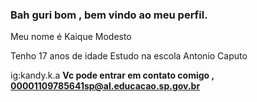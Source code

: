 ### Bah guri bom , bem vindo ao meu perfil.

Meu nome é Kaique Modesto

Tenho 17 anos de idade
Estudo na escola Antonio Caputo

ig:kandy.k.a
**Vc pode entrar em contato comigo , 00001109785641sp@al.educacao.sp.gov.br** 
